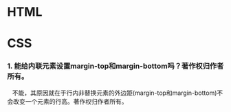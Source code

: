 # HTML


# CSS

### 1. 能给内联元素设置margin-top和margin-bottom吗？著作权归作者所有。

    不能，其原因就在于行内非替换元素的外边距(margin-top和margin-bottom)不会改变一个元素的行高。著作权归作者所有。

